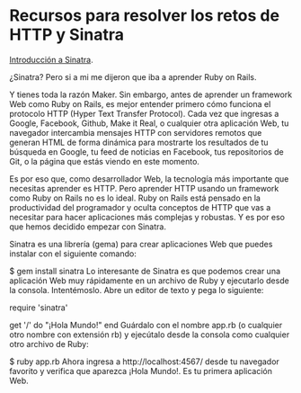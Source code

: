 # Recursos para resolver los retos de HTTP y Sinatra

[Introducción a Sinatra](https://www.makeitreal.camp/subjects/http-y-sinatra/resources/introduccion-a-sinatra).

¿Sinatra? Pero si a mi me dijeron que iba a aprender Ruby on Rails.

Y tienes toda la razón Maker. Sin embargo, antes de aprender un framework Web como Ruby on Rails, es mejor entender primero cómo funciona el protocolo HTTP (Hyper Text Transfer Protocol). Cada vez que ingresas a Google, Facebook, Github, Make it Real, o cualquier otra aplicación Web, tu navegador intercambia mensajes HTTP con servidores remotos que generan HTML de forma dinámica para mostrarte los resultados de tu búsqueda en Google, tu feed de noticias en Facebook, tus repositorios de Git, o la página que estás viendo en este momento.

Es por eso que, como desarrollador Web, la tecnología más importante que necesitas aprender es HTTP. Pero aprender HTTP usando un framework como Ruby on Rails no es lo ideal. Ruby on Rails está pensado en la productividad del programador y oculta conceptos de HTTP que vas a necesitar para hacer aplicaciones más complejas y robustas. Y es por eso que hemos decidido empezar con Sinatra.

Sinatra es una librería (gema) para crear aplicaciones Web que puedes instalar con el siguiente comando:

$ gem install sinatra
Lo interesante de Sinatra es que podemos crear una aplicación Web muy rápidamente en un archivo de Ruby y ejecutarlo desde la consola. Intentémoslo. Abre un editor de texto y pega lo siguiente:

require 'sinatra'

get '/' do
  "¡Hola Mundo!"
end
Guárdalo con el nombre app.rb (o cualquier otro nombre con extensión rb) y ejecútalo desde la consola como cualquier otro archivo de Ruby:

$ ruby app.rb
Ahora ingresa a http://localhost:4567/ desde tu navegador favorito y verifica que aparezca ¡Hola Mundo!. Es tu primera aplicación Web.
